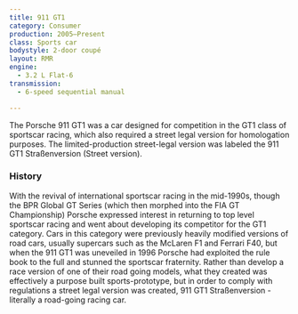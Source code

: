 ```yaml
---
title: 911 GT1
category: Consumer
production: 2005–Present
class: Sports car
bodystyle: 2-door coupé
layout: RMR
engine:
  - 3.2 L Flat-6
transmission:
  - 6-speed sequential manual

---
```


The Porsche 911 GT1 was a car designed for competition in the GT1 class of sportscar racing, which also required a street legal version for homologation purposes. The limited-production street-legal version was labeled the 911 GT1 Straßenversion (Street version).

### History

With the revival of international sportscar racing in the mid-1990s, though the BPR Global GT Series (which then morphed into the FIA GT Championship) Porsche expressed interest in returning to top level sportscar racing and went about developing its competitor for the GT1 category. Cars in this category were previously heavily modified versions of road cars, usually supercars such as the McLaren F1 and Ferrari F40, but when the 911 GT1 was uneveiled in 1996 Porsche had exploited the rule book to the full and stunned the sportscar fraternity. Rather than develop a race version of one of their road going models, what they created was effectively a purpose built sports-prototype, but in order to comply with regulations a street legal version was created, 911 GT1 Straßenversion - literally a road-going racing car.
